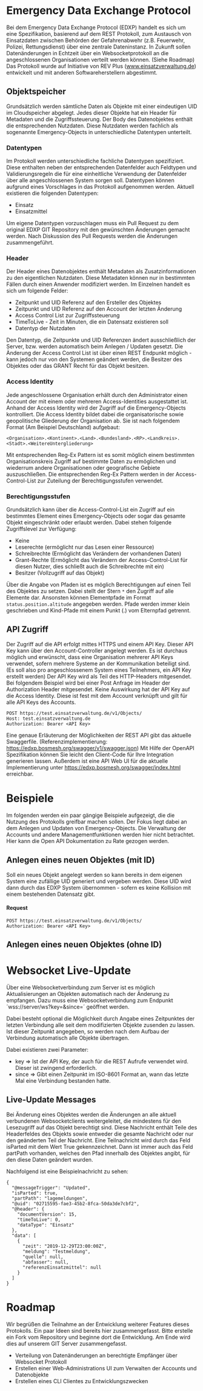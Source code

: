 
# Emergency Data Exchange Protocol
Bei dem Emergency Data Exchange Protocol (EDXP) handelt es sich um eine Spezifikation, basierend auf dem REST Protokoll, zum Austausch von Einsatzdaten zwischen Behörden der Gefahrenabwehr (z.B. Feuerwehr, Polizei, Rettungsdienst) über eine zentrale Dateninstanz. In Zukunft sollen Datenänderungen in Echtzeit über ein Websocketprotokoll an die angeschlossenen Organisationen verteilt werden können. (Siehe Roadmap)
Das Protokoll wurde auf Initiative von REV Plus (www.einsatzverwaltung.de) entwickelt und mit anderen Softwareherstellern abgestimmt.

## Objektspeicher
Grundsätzlich werden sämtliche Daten als Objekte mit einer eindeutigen UID im Cloudspeicher abgelegt. Jedes dieser Objekte hat ein Header für Metadaten und die Zugriffssteuerung. Der Body des Datenobjektes enthält die entsprechenden Nutzdaten. Diese Nutzdaten werden fachlich als sogenannte Emergency-Objects in unterschiedliche Datentypen unterteilt.

### Datentypen
Im Protokoll werden unterschiedliche fachliche Datentypen spezifiziert. Diese enthalten neben der entsprechenden Datenfelder auch Feldtypen und Validierungsregeln die für eine einheitliche Verwendung der Datenfelder über alle angeschlossenen System sorgen soll.
Datentypen können aufgrund eines Vorschlages in das Protokoll aufgenommen werden. Aktuell existieren die folgenden Datentypen:
- Einsatz
- Einsatzmittel

Um eigene Datentypen vorzuschlagen muss ein Pull Request zu dem original EDXP GIT Repository mit den gewünschten Änderungen gemacht werden. Nach Diskussion des Pull Requests werden die Änderungen zusammengeführt.

### Header
Der Header eines Datenobjektes enthält Metadaten als Zusatzinformationen zu den eigentlichen Nutzdaten. Diese Metadaten können nur in bestimmten Fällen durch einen Anwender modifiziert werden. Im Einzelnen handelt es sich um folgende Felder:

- Zeitpunkt und UID Referenz auf den Ersteller des Objektes
- Zeitpunkt und UID Referenz auf den Account der letzten Änderung
- Access Control List zur Zugriffssteuerung
- TimeToLive - Zeit in Minuten, die ein Datensatz existieren soll
- Datentyp der Nutzdaten

Den Datentyp, die Zeitpunkte und UID Referenzen ändert ausschließlich der Server, bzw. werden automatisch beim Anlegen / Updaten gesetzt. Die Änderung der Access Control List ist über einen REST Endpunkt möglich - kann jedoch nur von den Systemen geändert werden, die Besitzer des Objektes oder das GRANT Recht für das Objekt besitzen.

### Access Identity
Jede angeschlossene Organisation erhält durch den Administrator einen Account der mit einem oder mehreren Access-Identities ausgestattet ist. Anhand der Access Identity wird der Zugriff auf die Emergency-Objects kontrolliert. Die Access Identity bildet dabei die organisatorische sowie geopolitische Gliederung der Organisation ab. Sie ist nach folgendem Format (Am Beispiel Deutschland) aufgebaut:

    <Organisation>.<Kontinent>.<Land>.<Bundesland>.<RP>.<Landkreis>.<Stadt>.<WeitereUntergliederung>

Mit entsprechenden Reg-Ex Pattern ist es somit möglich einem bestimmten Organisationskreis Zugriff auf bestimmte Daten zu ermöglichen und wiederrum andere Organisationen oder geografische Gebiete auszuschließen. Die entsprechenden Reg-Ex Pattern werden in der Access-Control-List zur Zuteilung der Berechtigungsstufen verwendet.
### Berechtigungsstufen
Grundsätzlich kann über die Access-Control-List ein Zugriff auf ein bestimmtes Element eines Emergency-Objects oder sogar das gesamte Objekt eingeschränkt oder erlaubt werden. Dabei stehen folgende Zugriffslevel zur Verfügung:

- Keine
- Leserechte (ermöglicht nur das Lesen einer Ressource)
- Schreibrechte (Ermöglicht das Verändern der vorhandenen Daten)
- Grant-Rechte (Ermöglicht das Verändern der Access-Control-List für diesen Nutzer, dies schließt auch die Schreibrechte mit ein)
- Besitzer (Vollzugriff auf das Objekt)

Über die Angabe von Pfaden ist es möglich Berechtigungen auf einen Teil des Objektes zu setzen. Dabei stellt der Stern `*` den Zugriff auf alle Elemente dar. Ansonsten können Elementpfade im Format `status.position.altitude` angegeben werden. Pfade werden immer klein geschrieben und Kind-Pfade mit einem Punkt (.) vom Elternpfad getrennt.
## API Zugriff
Der Zugriff auf die API erfolgt mittes HTTPS und einem API Key. Dieser API Key kann über den Account-Controller angelegt werden. Es ist durchaus möglich und erwünscht, dass eine Organisation mehrerer API Keys verwendet, sofern mehrere Systeme an der Kommunikation beteiligt sind. (Es soll also pro angeschlossenem System eines Teilnehmers, ein API Key erstellt werden) Der API Key wird als Teil des HTTP-Headers mitgesendet. Bei folgendem Beispiel wird bei einer Post Anfrage im Header der Authorization Header mitgesendet. Keine Auswirkung hat der API Key auf die Access Identity. Diese ist fest mit dem Account verknüpft und gilt für alle API Keys des Accounts.

```
POST https://test.einsatzverwaltung.de/v1/Objects/
Host: test.einsatzverwaltung.de
Authorization: Bearer <API Key>
```

Eine genaue Erläuterung der Möglichkeiten der REST API gibt das aktuelle Swaggerfile. (Referenzimplementierung: https://edxp.bosmesh.org/swagger/v1/swagger.json) Mit Hilfe der OpenAPI Spezifikation können Sie leicht den Client-Code für Ihre Integration generieren lassen. Außerdem ist eine API Web UI für die aktuelle Implementierung unter https://edxp.bosmesh.org/swagger/index.html erreichbar.
# Beispiele
Im folgenden werden ein paar gängige Beispiele aufgezeigt, die die Nutzung des Protokolls greifbar machen sollen. Der Fokus liegt dabei an dem Anlegen und Updaten von Emergency-Objects. Die Verwaltung der Accounts und andere Managementfunktionen werden hier nicht betrachtet. Hier kann die Open API Dokumentation zu Rate gezogen werden.
## Anlegen eines neuen Objektes (mit ID)
Soll ein neues Objekt angelegt werden so kann bereits in dem eigenen System eine zufällige UID generiert und vergeben werden. Diese UID wird dann durch das EDXP System übernommen - sofern es keine Kollision mit einem bestehenden Datensatz gibt.
#### Request
```
POST https://test.einsatzverwaltung.de/v1/Objects/
Authorization: Bearer <API Key>
```

## Anlegen eines neuen Objektes (ohne ID)

# Websocket Live-Update
Über eine Websocketverbindung zum Server ist es möglich Aktualisierungen an Objekten automatisch nach der Änderung zu empfangen. Dazu muss eine Websocketverbindung zum Endpunkt ´wss://server/ws?key=<API Key>&since=<Zeitpunkt>´ geöffnet werden.

Dabei besteht optional die Möglichkeit durch Angabe eines Zeitpunktes der letzten Verbindung alle seit dem modifizierten Objekte zusenden zu lassen. Ist dieser Zeitpunkt angegeben, so werden nach dem Aufbau der Verbindung automatisch alle Objekte übertragen.
    
Dabei existieren zwei Parameter:
* key => Ist der API Key, der auch für die REST Aufrufe verwendet wird. Dieser ist zwingend erforderlich.
* since => Gibt einen Zeitpunkt im ISO-8601 Format an, wann das letzte Mal eine Verbindung bestanden hatte. 

## Live-Update Messages

Bei Änderung eines Objektes werden die Änderungen an alle aktuell verbundenen Websocketclients weitergeleitet, die mindestens für den Lesezugriff auf das Objekt berechtigt sind. Diese Nachricht enthält Teile des Headerfeldes des Objekts sowie entweder die gesamte Nachricht oder nur den geänderten Teil der Nachricht.
Eine Teilnachricht wird durch das Feld isParted mit dem Wert True gekennzeichnet. Dann ist immer auch das Feld partPath vorhanden, welches den Pfad innerhalb des Objektes angibt, für den diese Daten geändert wurden.

Nachfolgend ist eine Beispielnachricht zu sehen:

```
{
  "@messageTrigger": "Updated",
  "isParted": true,
  "partPath": "lagemeldungen",
  "@uid": "02715595-fae3-45b2-8fca-50da3de7cbf2",
  "@header": {
    "documentVersion": 15,
    "timeToLive": 0,
    "dataType": "Einsatz"
  },
  "data": [
    {
      "zeit": "2019-12-29T23:00:00Z",
      "meldung": "Testmeldung",
      "quelle": null,
      "abfasser": null,
      "referenzEinsatzmittel": null
    }
  ]
}
```

# Roadmap
Wir begrüßen die Teilnahme an der Entwicklung weiterer Features dieses Protokolls. Ein paar Ideen sind bereits hier zusammengefasst. Bitte erstelle ein Fork vom Repository und beginne dort die Entwicklung. Am Ende wird dies auf unserem GIT Server zusammengefasst.

 - Verteilung von Datenänderungen an berechtigte Empfänger über Websocket Protokoll
 - Erstellen einer Web-Administrations UI zum Verwalten der Accounts und Datenobjekte
 - Erstellen eines CLI Clientes zu Entwicklungszwecken

